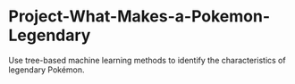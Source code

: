 # Project-What-Makes-a-Pokemon-Legendary
Use tree-based machine learning methods to identify the characteristics of legendary Pokémon.
